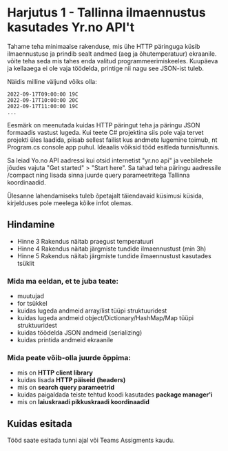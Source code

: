 # Harjutus 1 - Tallinna ilmaennustus kasutades Yr.no API't

Tahame teha minimaalse rakenduse, mis ühe HTTP päringuga küsib ilmaennustuse ja prindib sealt andmed (aeg ja õhutemperatuur) ekraanile.
võite teha seda mis tahes enda valitud programmeerimiskeeles. Kuupäeva ja kellaaega ei ole vaja töödelda, printige nii nagu see JSON-ist tuleb.

Näidis milline väljund võiks olla:

    2022-09-17T09:00:00 19C
    2022-09-17T10:00:00 20C
    2022-09-17T11:00:00 19C
    ...

Eesmärk on meenutada kuidas HTTP päringut teha ja päringu JSON formaadis vastust lugeda.
Kui teete C# projektina siis pole vaja tervet projekti üles laadida, piisab sellest failist kus andmete lugemine toimub, nt Program.cs console app puhul.
Ideaalis võiksid tööd esitleda tunnis/tunnis.

Sa leiad Yo.no API aadressi kui otsid internetist "yr.no api" ja veebilehele jõudes vajuta "Get started" > "Start here".
Sa tahad teha päringu aadressile /compact ning lisada sinna juurde query parameetritega Tallinna koordinaadid.

Ülesanne lahendamiseks tuleb õpetajalt täiendavaid küsimusi küsida, kirjelduses pole meelega kõike infot olemas.

## Hindamine
 - Hinne 3 Rakendus näitab praegust temperatuuri
 - Hinne 4 Rakendus näitab järgmiste tundide ilmaennustust (min 3h)
 - Hinne 5 Rakendus näitab järgmiste tundide ilmaennustust kasutades tsüklit

### Mida ma eeldan, et te juba teate:
* muutujad
* for tsükkel
* kuidas lugeda andmeid array/list tüüpi struktuuridest
* kuidas lugeda andmeid object/Dictionary/HashMap/Map tüüpi struktuuridest
* kuidas töödelda JSON andmeid (serializing)
* kuidas printida andmeid ekraanile

### Mida peate võib-olla juurde õppima:
* mis on **HTTP client library**
* kuidas lisada **HTTP päiseid (headers)**
* mis on **search query parameetrid**
* kuidas paigaldada teiste tehtud koodi kasutades **package manager'i**
* mis on **laiuskraadi pikkuskraadi koordinaadid**

## Kuidas esitada
Tööd saate esitada tunni ajal või Teams Assigments kaudu.
